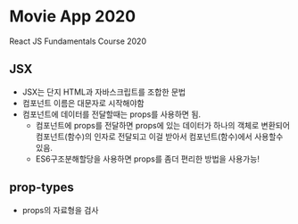 # Movie App 2020

React JS Fundamentals Course 2020

## JSX
- JSX는 단지 HTML과 자바스크립트를 조합한 문법
- 컴포넌트 이름은 대문자로 시작해야함
- 컴포넌트에 데이터를 전달할때는 props를 사용하면 됨.
    - 컴포넌트에 props를 전달하면 props에 있는 데이터가 하나의 객체로 변환되어 컴포넌트(함수)의 인자로 전달되고 이걸 받아서 컴포넌트(함수)에서 사용할수 있음.
    - ES6구조분해할당을 사용하면 props를 좀더 편리한 방법을 사용가능!

## prop-types
- props의 자료형을 검사

